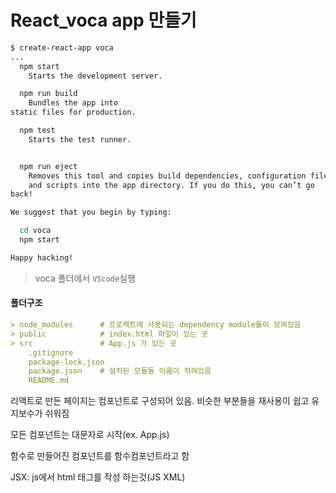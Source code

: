 # React_voca app 만들기

``` bash
$ create-react-app voca
...
  npm start
    Starts the development server.

  npm run build
    Bundles the app into 
static files for production.

  npm test
    Starts the test runner.


  npm run eject
    Removes this tool and copies build dependencies, configuration files
    and scripts into the app directory. If you do this, you can’t go 
back!

We suggest that you begin by typing:

  cd voca
  npm start

Happy hacking!
```

> voca 폴더에서 `VScode`실행

#### 폴더구조

``` markdown
> node_modules		# 프로젝트에 사용되는 dependency module들이 모여있음
> public			# index.html 파일이 있는 곳
> src				# App.js 가 있는 곳
	.gitignore
	package-lock.json
	package.json	# 설치된 모듈들 이름이 적혀있음
	README.md
```



리액트로 만든 페이지는 컴포넌트로 구성되어 있음. 비슷한 부분들을 재사용이 쉽고 유지보수가 쉬워짐



모든 컴포넌트는 대문자로 시작(ex. App.js)

함수로 만들어진 컴포넌트를 함수컴포넌트라고 함

JSX: js에서 html 태그를 작성 하는것(JS XML) 